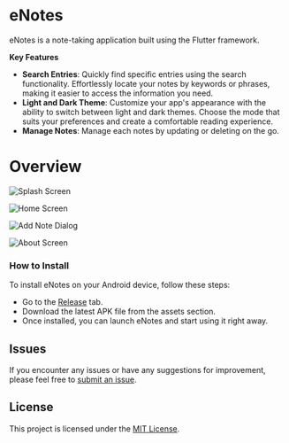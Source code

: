 # eNotes

eNotes is a note-taking application built using the Flutter framework.

**Key Features**

- **Search Entries**: Quickly find specific entries using the search functionality. Effortlessly locate your notes by keywords or phrases, making it easier to access the information you need.
- **Light and Dark Theme**: Customize your app's appearance with the ability to switch between light and dark themes. Choose the mode that suits your preferences and create a comfortable reading experience.
- **Manage Notes**: Manage each notes by updating or deleting on the go.

# Overview
![Splash Screen](https://imgur.com/mnOITy3.png)

![Home Screen](https://imgur.com/hpn9Bgl.png)

![Add Note Dialog](https://imgur.com/YO65mRC.png)

![About Screen](https://imgur.com/gCBTg18.png)

### How to Install

To install eNotes on your Android device, follow these steps:

- Go to the [Release](https://github.com/PS-Hitori/eNotes/releases) tab.
- Download the latest APK file from the assets section.
- Once installed, you can launch eNotes and start using it right away.

## Issues

If you encounter any issues or have any suggestions for improvement, please feel free to [submit an issue](https://github.com/PS-Hitori/eNotes/issues).

## License

This project is licensed under the [MIT License](https://opensource.org/licenses/MIT).
